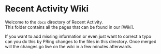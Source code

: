 # Recent Activity Wiki

Welcome to the `docs` directory of Recent Activity.  
This folder contains all the pages that can be found in our [Wiki].

If you want to add missing information or even just want to correct a typo can you do this by PRing changes to the files in this directory. Once merged will the changes go live on the wiki in a few minutes afterwards.
